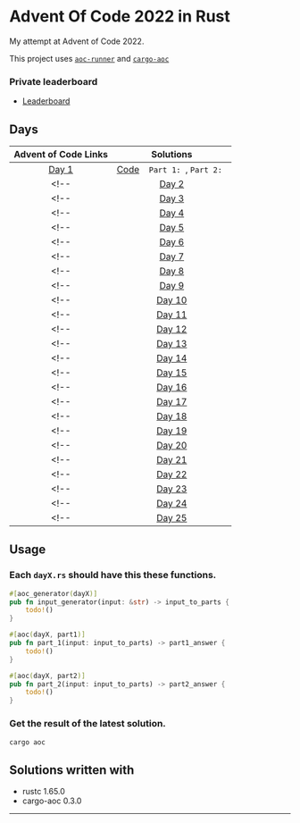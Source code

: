 # Advent Of Code 2022 in Rust
My attempt at Advent of Code 2022.

This project uses [`aoc-runner`][aoc-runner] and [`cargo-aoc`][cargo-aoc]

### Private leaderboard
* [Leaderboard](https://adventofcode.com/2022/leaderboard/private/view/642677)

## Days

|             Advent of Code Links               |               Solutions                    |
|:----------------------------------------------:|:------------------------------------------:|
| [Day 1](https://adventofcode.com/2022/day/1)   | [Code](./src/day1.rs) &nbsp;&nbsp; `Part 1: `, `Part 2: ` |
<!-- | [Day 2](https://adventofcode.com/2022/day/2)   | [Code](./src/day2.rs) &nbsp;&nbsp; `Part 1: `, `Part 2: ` | -->
<!-- | [Day 3](https://adventofcode.com/2022/day/3)   | [Code](./src/day3.rs) &nbsp;&nbsp; `Part 1: `, `Part 2: ` | -->
<!-- | [Day 4](https://adventofcode.com/2022/day/4)   | [Code](./src/day4.rs) &nbsp;&nbsp; `Part 1: `, `Part 2: ` | -->
<!-- | [Day 5](https://adventofcode.com/2022/day/5)   | [Code](./src/day5.rs) &nbsp;&nbsp; `Part 1: `, `Part 2: ` | -->
<!-- | [Day 6](https://adventofcode.com/2022/day/6)   | [Code](./src/day6.rs) &nbsp;&nbsp; `Part 1: `, `Part 2: ` | -->
<!-- | [Day 7](https://adventofcode.com/2022/day/7)   | [Code](./src/day7.rs) &nbsp;&nbsp; `Part 1: `, `Part 2: ` | -->
<!-- | [Day 8](https://adventofcode.com/2022/day/8)   | [Code](./src/day8.rs) &nbsp;&nbsp; `Part 1: `, `Part 2: ` | -->
<!-- | [Day 9](https://adventofcode.com/2022/day/9)   | [Code](./src/day9.rs) &nbsp;&nbsp; `Part 1: `, `Part 2: ` | -->
<!-- | [Day 10](https://adventofcode.com/2022/day/10) | [Code](./src/day10.rs) &nbsp;&nbsp; `Part 1: `, `Part 2: ` | -->
<!-- | [Day 11](https://adventofcode.com/2022/day/11) | [Code](./src/day11.rs) &nbsp;&nbsp; `Part 1: `, `Part 2: ` | -->
<!-- | [Day 12](https://adventofcode.com/2022/day/12) | [Code](./src/day12.rs) &nbsp;&nbsp; `Part 1: `, `Part 2: ` | -->
<!-- | [Day 13](https://adventofcode.com/2022/day/13) | [Code](./src/day13.rs) &nbsp;&nbsp; `Part 1: `, `Part 2: ` | -->
<!-- | [Day 14](https://adventofcode.com/2022/day/14) | [Code](./src/day14.rs) &nbsp;&nbsp; `Part 1: `, `Part 2: ` | -->
<!-- | [Day 15](https://adventofcode.com/2022/day/15) | [Code](./src/day15.rs) &nbsp;&nbsp; `Part 1: `, `Part 2: ` | -->
<!-- | [Day 16](https://adventofcode.com/2022/day/16) | [Code](./src/day16.rs) &nbsp;&nbsp; `Part 1: `, `Part 2: ` | -->
<!-- | [Day 17](https://adventofcode.com/2022/day/17) | [Code](./src/day17.rs) &nbsp;&nbsp; `Part 1: `, `Part 2: ` | -->
<!-- | [Day 18](https://adventofcode.com/2022/day/18) | [Code](./src/day18.rs) &nbsp;&nbsp; `Part 1: `, `Part 2: ` | -->
<!-- | [Day 19](https://adventofcode.com/2022/day/19) | [Code](./src/day19.rs) &nbsp;&nbsp; `Part 1: `, `Part 2: ` | -->
<!-- | [Day 20](https://adventofcode.com/2022/day/20) | [Code](./src/day20.rs) &nbsp;&nbsp; `Part 1: `, `Part 2: ` | -->
<!-- | [Day 21](https://adventofcode.com/2022/day/21) | [Code](./src/day21.rs) &nbsp;&nbsp; `Part 1: `, `Part 2: ` | -->
<!-- | [Day 22](https://adventofcode.com/2022/day/22) | [Code](./src/day22.rs) &nbsp;&nbsp; `Part 1: `, `Part 2: ` | -->
<!-- | [Day 23](https://adventofcode.com/2022/day/23) | [Code](./src/day23.rs) &nbsp;&nbsp; `Part 1: `, `Part 2: ` | -->
<!-- | [Day 24](https://adventofcode.com/2022/day/24) | [Code](./src/day24.rs) &nbsp;&nbsp; `Part 1: `, `Part 2: ` | -->
<!-- | [Day 25](https://adventofcode.com/2022/day/25) | [Code](./src/day25.rs) &nbsp;&nbsp; `Part 1: `, `Part 2: ` | -->


## Usage

### Each `dayX.rs` should have this these functions.
```rust
#[aoc_generator(dayX)]
pub fn input_generator(input: &str) -> input_to_parts {
    todo!()
}

#[aoc(dayX, part1)]
pub fn part_1(input: input_to_parts) -> part1_answer {
    todo!()
}

#[aoc(dayX, part2)]
pub fn part_2(input: input_to_parts) -> part2_answer {
    todo!()
}
```

### Get the result of the latest solution.
```bash
cargo aoc
```


## Solutions written with
* rustc 1.65.0
* cargo-aoc 0.3.0


---

[aoc]: https://adventofcode.com/
[rust]: https://rust-lang.org
[cargo-aoc]: https://github.com/gobanos/cargo-aoc
[aoc-runner]: https://github.com/gobanos/aoc-runner